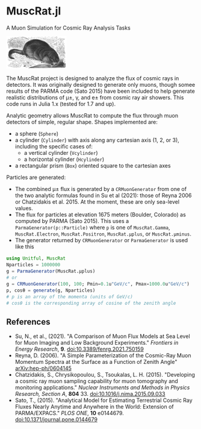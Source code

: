 # MuscRat.jl

A Muon Simulation for Cosmic Ray Analysis Tasks

<!-- Couldn't figure out how to get markdown to resize the drawing w/o going to full HTML -->
<!-- ![A cute muskrat](docs/640px-Bisamratte-drawing.jpg) -->
<p align="left">
    <img src="docs/640px-Bisamratte-drawing.jpg", width="160" title="A cute muskrat">
</p>

The MuscRat project is designed to analyze the flux of cosmic rays in detectors. It was originally
designed to generate only muons, though somee results of the PARMA code (Sato 2015) have been included
to help generate realistic distributions of µ±, γ, and e± from cosmic ray air showers.
This code runs in Julia 1.x (tested for 1.7 and up).

Analytic geometry allows MuscRat to compute the flux through muon detectors of simple, regular shape. Shapes implemented are:

* a sphere (`Sphere`)
* a cylinder (`Cylinder`) with axis along any cartesian axis (1, 2, or 3), including the specific cases of:
  * a vertical cylinder (`Vcylinder`)
  * a horizontal cylinder (`Hcylinder`)
* a rectangular prism (`Box`) oriented square to the cartesian axes

Particles are generated:
* The combined µ± flux is generated by a `CRMuonGenerator` from one of the two analytic formulas found in Su et al (2021): those of Reyna 2006 or Chatzidakis et al. 2015. At the moment, these are only sea-level values.
* The flux for particles at elevation 1675 meters (Boulder, Colorado) as computed by PARMA (Sato 2015). This uses a `ParmaGenerator(p::Particle)` where `p` is one of `MuscRat.Gamma`, `MuscRat.Electron`, `MuscRat.Positron`, `MuscRat.µplus`, or `MuscRat.µminus`.
* The generator returned by `CRMuonGenerator` or `ParmaGenerator` is used like this
```julia
using Unitful, MuscRat
Nparticles = 1000000
g = ParmaGenerator(MuscRat.µplus)
# or
g = CRMuonGenerator(100, 100; Pmin=0.1u"GeV/c", Pmax=1000.0u"GeV/c")
p, cosθ = generate(g, Nparticles)
# p is an array of the momenta (units of GeV/c)
# cosθ is the corresponding array of cosine of the zenith angle
```

## References

* Su, N., et al., (2021). "A Comparison of Muon Flux Models at Sea Level for Muon Imaging and Low Background Experiments." _Frontiers in Energy Research_, **9**. [doi:10.3389/fenrg.2021.750159](https://doi.org/10.3389/fenrg.2021.750159)
* Reyna, D. (2006). "A Simple Parameterization of the Cosmic-Ray Muon Momentum Spectra at the Surface as a Function of Zenith Angle" [arXiv:hep-ph/0604145](https://arxiv.org/abs/hep-ph/0604145)
* Chatzidakis, S., Chrysikopoulou, S., Tsoukalas, L. H. (2015). "Developing a cosmic ray muon sampling capability for muon tomography and monitoring applications." _Nuclear Instruments and Methods in Physics Research, Section A_, **804** 33. [doi:10.1016/j.nima.2015.09.033](https://doi.org/10.1016/j.nima.2015.09.033)
* Sato, T., (2015). "Analytical Model for Estimating Terrestrial Cosmic Ray Fluxes Nearly Anytime and Anywhere in the World: Extension of PARMA/EXPACS." _PLOS ONE_, **10** e0144679. [doi:10.1371/journal.pone.0144679](https://doi.org/10.1371/journal.pone.0144679)